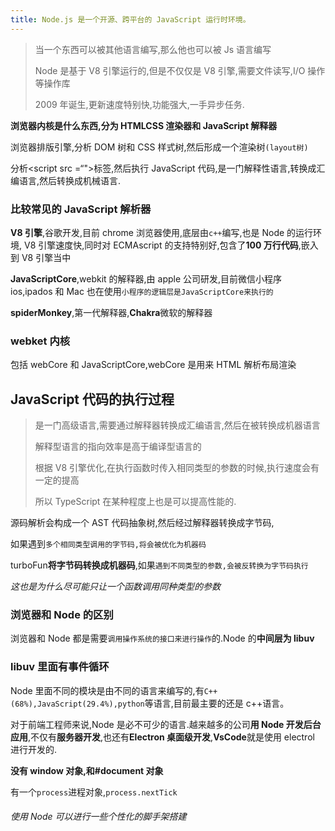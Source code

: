 ```yaml
---
title: Node.js 是一个开源、跨平台的 JavaScript 运行时环境。
---
```


> 当一个东西可以被其他语言编写,那么他也可以被 Js 语言编写
>
> Node 是基于 V8 引擎运行的,但是不仅仅是 V8 引擎,需要文件读写,I/O 操作等操作库
>
> 2009 年诞生,更新速度特别快,功能强大,一手异步任务.

**浏览器内核是什么东西,分为 HTMLCSS 渲染器和 JavaScript 解释器**

浏览器排版引擎,分析 DOM 树和 CSS 样式树,然后形成一个渲染树`(layout树)`

分析<script src =“">标签,然后执行 JavaScript 代码,是一门解释性语言,转换成汇编语言,然后转换成机械语言.

### 比较常见的 JavaScript 解析器

**V8 引擎**,谷歌开发,目前 chrome 浏览器使用,底层由`c++`编写,也是 Node 的运行环境, V8 引擎速度快,同时对 ECMAscript 的支持特别好,包含了**100 万行代码**,嵌入到 V8 引擎当中

**JavaScriptCore**,webkit 的解释器,由 apple 公司研发,目前微信小程序 ios,ipados 和 Mac 也在使用`小程序的逻辑层是JavaScriptCore来执行的`

**spiderMonkey**,第一代解释器,**Chakra**微软的解释器

### webket 内核

包括 webCore 和 JavaScriptCore,webCore 是用来 HTML 解析布局渲染

## JavaScript 代码的执行过程

> 是一门高级语言,需要通过解释器转换成汇编语言,然后在被转换成机器语言
>
> 解释型语言的指向效率是高于编译型语言的
>
> 根据 V8 引擎优化,在执行函数时传入相同类型的参数的时候,执行速度会有一定的提高
>
> 所以 TypeScript 在某种程度上也是可以提高性能的.

源码解析会构成一个 AST 代码抽象树,然后经过解释器转换成字节码,

如果遇到`多个相同类型调用的字节码,将会被优化为机器码`

turboFun**将字节码转换成机器码**,如果`遇到不同类型的参数,会被反转换为字节码执行`

_这也是为什么尽可能只让一个函数调用同种类型的参数_

### 浏览器和 Node 的区别

浏览器和 Node 都是需要`调用操作系统的接口来进行操作`的.Node 的**中间层为 libuv**

### libuv 里面有事件循环

Node 里面不同的模块是由不同的语言来编写的,有`C++(68%),JavaScript(29.4%),python`等语言,目前最主要的还是 c++语言。

对于前端工程师来说,Node 是必不可少的语言.越来越多的公司**用 Node 开发后台应用**,不仅有**服务器开发**,也还有**Electron 桌面级开发**,**VsCode**就是使用 electrol 进行开发的.

**没有 window 对象,和#document 对象**

有一个`process`进程对象,`process.nextTick`

###### 使用 Node 可以进行一些个性化的脚手架搭建
